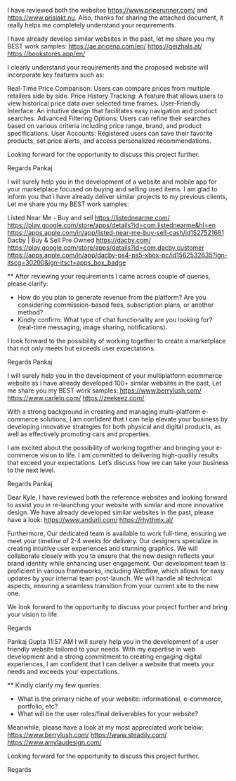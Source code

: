 I have reviewed both the websites https://www.pricerunner.com/ and https://www.prisjakt.nu. Also, thanks for sharing the attached document, it really helps me completely understand your requirements.



I have already develop similar websites in the past, let me share you my BEST work samples:
https://ae.pricena.com/en/
https://geizhals.at/
https://bookstores.app/en/



I clearly understand your requirements and the proposed website will incorporate key features such as:

Real-Time Price Comparison: Users can compare prices from multiple retailers side by side.
Price History Tracking: A feature that allows users to view historical price data over selected time frames.
User-Friendly Interface: An intuitive design that facilitates easy navigation and product searches.
Advanced Filtering Options: Users can refine their searches based on various criteria including price range, brand, and product specifications.
User Accounts: Registered users can save their favorite products, set price alerts, and access personalized recommendations.

Looking forward for the opportunity to discuss this project further.



Regards
Pankaj


I will surely help you in the development of a website and mobile app for your marketplace focused on buying and selling used items. I am glad to inform you that i have already deliver similar projects to my previous clients, Let me share you my BEST work samples:

Listed Near Me - Buy and sell
https://listednearme.com/
https://play.google.com/store/apps/details?id=com.listednearme&hl=en
https://apps.apple.com/in/app/listed-near-me-buy-sell-cash/id1527521661
Dacby | Buy & Sell Pre Owned
https://dacby.com/
https://play.google.com/store/apps/details?id=com.dacby.customer
https://apps.apple.com/in/app/dacby-ps4-ps5-xbox-pc/id1562532635?ign-itscg=30200&ign-itsct=apps_box_badge

** After reviewing your requirements I came across couple of queries, please clarify:
- How do you plan to generate revenue from the platform? Are you considering commission-based fees, subscription plans, or another method?
- Kindly confirm: What type of chat functionality are you looking for? (real-time messaging, image sharing, notifications).



I look forward to the possibility of working together to create a marketplace that not only meets but exceeds user expectations.



Regards
Pankaj


I will surely help you in the development of your multiplatform ecommerce website as i have already developed 100+ similar websites in the past, Let me share you my BEST work samples:
https://www.berrylush.com/
https://www.carlelo.com/
https://zeekeez.com/



With a strong background in creating and managing multi-platform e-commerce solutions, I am confident that I can help elevate your business by developing innovative strategies for both physical and digital products, as well as effectively promoting cars and properties.



I am excited about the possibility of working together and bringing your e-commerce vision to life. I am committed to delivering high-quality results that exceed your expectations. Let’s discuss how we can take your business to the next level.



Regards
Pankaj



Dear Kyle,
I have reviewed both the reference websites and looking forward to assist you in re-launching your website with similar and more innovative design. We have already developed similar websites in the past, please have a look:
https://www.anduril.com/
https://rhythmx.ai/

Furthermore, Our dedicated team is available to work full-time, ensuring we meet your timeline of 2-4 weeks for delivery. Our designers specialize in creating intuitive user experiences and stunning graphics. We will collaborate closely with you to ensure that the new design reflects your brand identity while enhancing user engagement. Our development team is proficient in various frameworks, including Webflow, which allows for easy updates by your internal team post-launch. We will handle all technical aspects, ensuring a seamless transition from your current site to the new one.



We look forward to the opportunity to discuss your project further and bring your vision to life.



Regards



Pankaj Gupta 11:57 AM
I will surely help you in the development of a user friendly website tailored to your needs. With my expertise in web development and a strong commitment to creating engaging digital experiences, I am confident that I can deliver a website that meets your needs and exceeds your expectations.



** Kindly clarify my few queries:
- What is the primary niche of your website: informational, e-commerce, portfolio, etc?
- What will be the user roles/final deliverables for your website?



Meanwhile, please have a look at my most appreciated work below:
https://www.berrylush.com/
https://www.steadily.com/
https://www.amylaudesign.com/



Looking forward for the opportunity to discuss this project further.



Regards